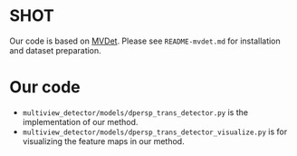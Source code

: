# SHOT

Our code is based on [MVDet](https://github.com/hou-yz/MVDet). Please see `README-mvdet.md` for installation and dataset preparation.

# Our code

- `multiview_detector/models/dpersp_trans_detector.py` is the implementation of our method.
- `multiview_detector/models/dpersp_trans_detector_visualize.py` is for visualizing the feature maps in our method.

 